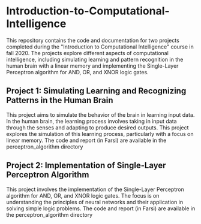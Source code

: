 # Introduction-to-Computational-Intelligence

This repository contains the code and documentation for two projects completed during the "Introduction to Computational Intelligence" course in fall 2020. The projects explore different aspects of computational intelligence, including simulating learning and pattern recognition in the human brain with a linear memory and implementing the Single-Layer Perceptron algorithm for AND, OR, and XNOR logic gates.

## Project 1: Simulating Learning and Recognizing Patterns in the Human Brain

This project aims to simulate the behavior of the brain in learning input data. In the human brain, the learning process involves taking in input data through the senses and adapting to produce desired outputs. This project explores the simulation of this learning process, particularly with a focus on linear memory. The code and report (in Farsi) are available in the perceptron_algorithm directory

## Project 2: Implementation of Single-Layer Perceptron Algorithm

This project involves the implementation of the Single-Layer Perceptron algorithm for AND, OR, and XNOR logic gates. The focus is on understanding the principles of neural networks and their application in solving simple logic problems. The code and report (in Farsi) are available in the perceptron_algorithm directory
